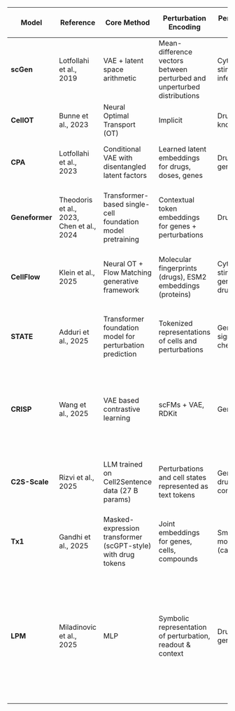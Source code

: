 | Model | Reference | Core Method | Perturbation Encoding | Perturbation Types | Combination Support | Training Data | Output / Prediction Objective | Benchmarking |
|--------|------------|--------------|------------------------|--------------------|---------------------|----------------|--------------------------------|-----------------------|
| **scGen** | Lotfollahi et al., 2019 | VAE + latent space arithmetic | Mean-difference vectors between perturbed and unperturbed distributions | Cytokine stimulation, infection | No | Human PBMCs, intestinal epithelial cells, phagocytes | Predicts full transcriptome under unseen perturbations | Recovers held-out stimulus responses with high accuracy |
| **CellOT** | Bunne et al., 2023 | Neural Optimal Transport (OT) | Implicit | Drugs, gene knockouts | - | statefate, SciPlex-3 | - | - |
| **CPA** | Lotfollahi et al., 2023 | Conditional VAE with disentangled latent factors | Learned latent embeddings for drugs, doses, genes | Drugs, genetic | Yes | scRNA-seq perturbation compendia (e.g. sci-Plex, CMap) | Predicts post-perturbation expression states | Robust to compound mixtures & unseen cell types |
| **Geneformer** | Theodoris et al., 2023, Chen et al., 2024 | Transformer-based single-cell foundation model pretraining | Contextual token embeddings for genes + perturbations | Drug, genetic | Limited | Multi-tissue scRNA-seq atlases (human + mouse) | Embedding-based latent prediction; expression reconstruction | Stronger generalization vs smaller models on gene-function & perturbation tasks |
| **CellFlow** | Klein et al., 2025 | Neural OT + Flow Matching generative framework | Molecular fingerprints (drugs), ESM2 embeddings (proteins) | Cytokine stimulation, gene KO, drugs | Yes | Human PBMCs, zebrafish embryos, organoids | Conditional flow model for perturbed single-cell phenotypes | SOTA prediction across diverse contexts and developmental stages |
| **STATE** | Adduri et al., 2025 | Transformer foundation model for perturbation prediction | Tokenized representations of cells and perturbations | Genetic, signaling, chemical | Yes | >100 M perturbed cells across experiments | Predicts gene expression changes & DE genes | +30 % accuracy gain vs prior methods; generalizes to unseen contexts |
| **CRISP** | Wang et al., 2025 | VAE based contrastive learning | scFMs + VAE, RDKit | Genetic, drug | Limited | NeurIPS (PBMCs), SciPlex3 (cancer cell lines), GBM, PC9 (NSCLC), PBMC-bench | outputs cell type specific perturbed gene expression profile | - |
| **C2S-Scale** | Rizvi et al., 2025 | LLM trained on Cell2Sentence data (27 B params) | Perturbations and cell states represented as text tokens | Genetic, drug, combinatorial | Yes | >50 M cells + biological text corpora | Generates transcriptomic and textual responses; context-conditioned reasoning | Experimental validation of silmitasertib synergy; SOTA performance |
| **Tx1** | Gandhi et al., 2025 | Masked-expression transformer (scGPT-style) with drug tokens | Joint embeddings for genes, cells, compounds | Small-molecule (cancer) | Yes | Tahoe-100 M (>100 M cells, 1,100 compounds) | Predicts gene essentiality & perturbation responses | 3–30× more compute-efficient than previous cell-state models |
| **LPM** | Miladinovic et al., 2025 | MLP | Symbolic representation of perturbation, readout & context | Drugs, genetic | Yes | single cell + bulk RNASeq | - | compared against six baselines: CPA, GEARS, CatBoost combined with precomputed gene embeddings from STRING, Reactome and Gene2Vec, Geneformer, scGPT and GenePT |

